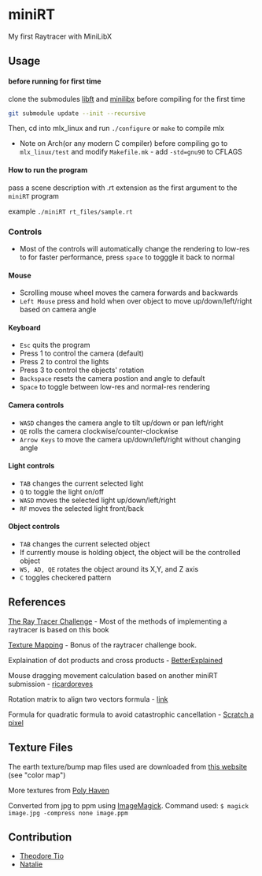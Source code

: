 # miniRT
My first Raytracer with MiniLibX

## Usage
#### before running for first time
clone the submodules [libft](https://github.com/TearDoor/libft_42) and [minilibx](https://github.com/42Paris/minilibx-linux) before compiling for the first time
```sh
git submodule update --init --recursive
```
Then, cd into mlx_linux and run `./configure` or `make` to compile mlx
* Note on Arch(or any modern C compiler) before compiling go to `mlx_linux/test` 
and modify `Makefile.mk` - add `-std=gnu90` to CFLAGS

#### How to run the program
pass a scene description with .rt extension as the first argument to the `miniRT` program

example
`./miniRT rt_files/sample.rt`

### Controls
* Most of the controls will automatically change the rendering to low-res to for faster performance, press `space` to togggle it back to normal

#### Mouse
* Scrolling mouse wheel moves the camera forwards and backwards
* `Left Mouse` press and hold when over object to move up/down/left/right based on camera angle

#### Keyboard
* `Esc` quits the program
* Press 1 to control the camera (default)
* Press 2 to control the lights
* Press 3 to control the objects' rotation
* `Backspace` resets the camera postion and angle to default
* `Space` to toggle between low-res and normal-res rendering

#### Camera controls

* `WASD` changes the camera angle to tilt up/down or pan left/right
* `QE` rolls the camera clockwise/counter-clockwise
* `Arrow Keys` to move the camera up/down/left/right without changing angle

#### Light controls

* `TAB` changes the current selected light
* `Q` to toggle the light on/off
* `WASD` moves the selected light up/down/left/right
* `RF` moves the selected light front/back

#### Object controls

* `TAB` changes the current selected object
* If currently mouse is holding object, the object will be the controlled object
* `WS, AD, QE` rotates the object around its X,Y, and Z axis 
* `C` toggles checkered pattern

## References
[The Ray Tracer Challenge](http://raytracerchallenge.com) - Most of the methods of implementing a raytracer is based on this book

[Texture Mapping](http://raytracerchallenge.com/bonus/texture-mapping.html) - Bonus of the raytracer challenge book.

Explaination of dot products and cross products - [BetterExplained](https://betterexplained.com)

Mouse dragging movement calculation based on another miniRT submission - [ricardoreves](https://github.com/ricardoreves/42-minirt/blob/main/srcs/ui/mouse.c)

Rotation matrix to align two vectors formula - [link](https://gist.github.com/kevinmoran/b45980723e53edeb8a5a43c49f134724)

Formula for quadratic formula to avoid catastrophic cancellation - [Scratch a pixel](https://www.scratchapixel.com/lessons/3d-basic-rendering/minimal-ray-tracer-rendering-simple-shapes/ray-sphere-intersection.html)

## Texture Files
The earth texture/bump map files used are downloaded from [this website](http://planetpixelemporium.com/earth.html) (see "color map")

More textures from [Poly Haven](https://polyhaven.com/textures)

Converted from jpg to ppm using [ImageMagick](https://imagemagick.org/script/download.php). Command used:
`$ magick image.jpg -compress none image.ppm`

## Contribution
* [Theodore Tio](https://github.com/TearDoor)
* [Natalie](https://github.com/hni-natalie)

